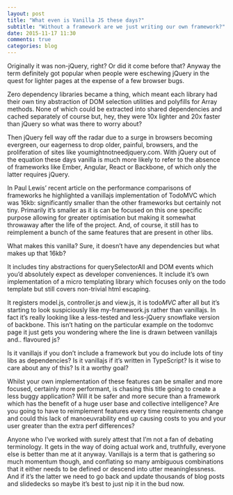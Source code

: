 ```yaml
---
layout: post
title: "What even is Vanilla JS these days?"
subtitle: "Without a framework are we just writing our own framework?"
date: 2015-11-17 11:30
comments: true
categories: blog
---
```


Originally it was non-jQuery, right? Or did it come before that? Anyway the term definitely got popular when people were eschewing jQuery in the quest for lighter pages at the expense of a few browser bugs.

Zero dependency libraries became a thing, which meant each library had their own tiny abstraction of DOM selection utilities and polyfills for Array methods. None of which could be extracted into shared dependencies and cached separately of course but, hey, they were 10x lighter and 20x faster than jQuery so what was there to worry about?

Then jQuery fell way off the radar due to a surge in browsers becoming evergreen, our eagerness to drop older, painful, browsers, and the proliferation of sites like youmightnotneedjquery.com. With jQuery out of the equation these days vanilla is much more likely to refer to the absence of frameworks like Ember, Angular, React or Backbone, of which only the latter requires jQuery.

In Paul Lewis’ recent article on the performance comparisons of frameworks he highlighted a vanillajs implementation of TodoMVC which was 16kb: significantly smaller than the other frameworks but certainly not tiny. Primarily it’s smaller as it is can be focused on this one specific purpose allowing for greater optimisation but making it somewhat throwaway after the life of the project. And, of course, it still has to reimplement a bunch of the same features that are present in other libs.

What makes this vanilla? Sure, it doesn’t have any dependencies but what makes up that 16kb?

It includes tiny abstractions for querySelectorAll and DOM events which you’d absolutely expect as developer conveniences. It include it’s own implementation of a micro templating library which focuses only on the todo template but still covers non-trivial html escaping.

It registers model.js, controller.js and view.js, it is todo*MVC* after all but it’s starting to look suspiciously like my-framework.js rather than vanillajs. In fact it’s really looking like a less-tested and less-jQuery snowflake version of backbone.  This isn’t hating on the particular example on the todomvc page it just gets you wondering where the line is drawn between vanillajs and.. flavoured js?

Is it vanillajs if you don’t include a framework but you do include lots of tiny libs as dependencies? Is it vanillajs if it’s written in TypeScript? Is it wise to care about any of this? Is it a worthy goal?

Whilst your own implementation of these features can be smaller and more focused, certainly more performant, is chasing this title going to create a less buggy application? Will it be safer and more secure than a framework which has the benefit of a huge user base and collective intelligence? Are you going to have to reimplement features every time requirements change and could this lack of manoeuvrability end up causing costs to you and your user greater than the extra perf differences?

Anyone who I’ve worked with surely attest that I’m not a fan of debating terminology. It gets in the way of doing actual work and, truthfully, everyone else is better than me at it anyway. Vanillajs is a term that is gathering so much momentum though, and conflating so many ambiguous combinations that it either needs to be defined or descend into utter meaninglessness. And if it’s the latter we need to go back and update thousands of blog posts and slidedecks so maybe it’s best to just nip it in the bud now.
